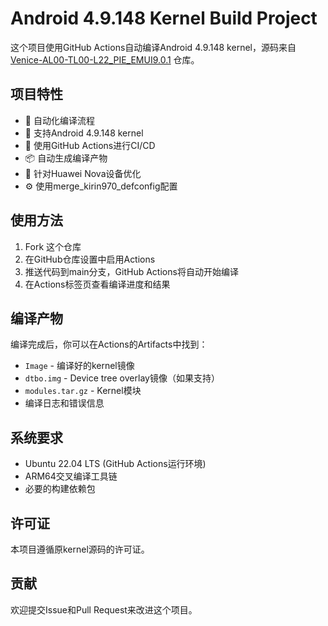 # Android 4.9.148 Kernel Build Project

这个项目使用GitHub Actions自动编译Android 4.9.148 kernel，源码来自 [Venice-AL00-TL00-L22_PIE_EMUI9.0.1](https://github.com/kzr123456/Venice-AL00-TL00-L22_PIE_EMUI9.0.1) 仓库。

## 项目特性

- 🚀 自动化编译流程
- 📱 支持Android 4.9.148 kernel
- 🔧 使用GitHub Actions进行CI/CD
- 📦 自动生成编译产物
- 🎯 针对Huawei Nova设备优化
- ⚙️ 使用merge_kirin970_defconfig配置

## 使用方法

1. Fork 这个仓库
2. 在GitHub仓库设置中启用Actions
3. 推送代码到main分支，GitHub Actions将自动开始编译
4. 在Actions标签页查看编译进度和结果

## 编译产物

编译完成后，你可以在Actions的Artifacts中找到：
- `Image` - 编译好的kernel镜像
- `dtbo.img` - Device tree overlay镜像（如果支持）
- `modules.tar.gz` - Kernel模块
- 编译日志和错误信息

## 系统要求

- Ubuntu 22.04 LTS (GitHub Actions运行环境)
- ARM64交叉编译工具链
- 必要的构建依赖包

## 许可证

本项目遵循原kernel源码的许可证。

## 贡献

欢迎提交Issue和Pull Request来改进这个项目。
